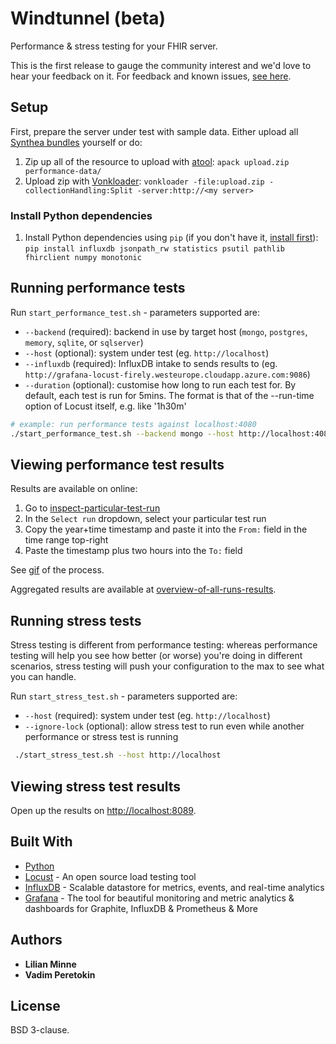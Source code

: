# Windtunnel (beta)

Performance & stress testing for your FHIR server.

This is the first release to gauge the community interest and we'd love to hear your feedback on it. For feedback and known issues, [see here](https://github.com/FirelyTeam/Wind.Tunnel/issues).


## Setup

First, prepare the server under test with sample data. Either upload all [Synthea bundles](performance-data/) yourself or do:

1. Zip up all of the resource to upload with [atool](https://www.nongnu.org/atool/): `apack upload.zip performance-data/`
1. Upload zip with [Vonkloader](http://docs.simplifier.net/vonkloader/index.html): `vonkloader -file:upload.zip -collectionHandling:Split -server:http://<my server>`

### Install Python dependencies
1. Install Python dependencies using `pip` (if you don't have it, [install first](https://pip.pypa.io/en/stable/installing/)): `pip install influxdb jsonpath_rw statistics psutil pathlib fhirclient numpy monotonic`

## Running performance tests

Run `start_performance_test.sh` - parameters supported are:

* `--backend` (required): backend in use by target host (`mongo`, `postgres`, `memory`, `sqlite`, or `sqlserver`)
* `--host` (optional): system under test (eg. `http://localhost`)
* `--influxdb` (required): InfluxDB intake to sends results to (eg. `http://grafana-locust-firely.westeurope.cloudapp.azure.com:9086`)
* `--duration` (optional): customise how long to run each test for. By default, each test is run for 5mins. The format is that of the --run-time option of Locust itself, e.g. like '1h30m'

```sh
# example: run performance tests against localhost:4080
./start_performance_test.sh --backend mongo --host http://localhost:4080 --influxdb http://grafana-locust-firely.westeurope.cloudapp.azure.com:9086
```

## Viewing performance test results

Results are available on online:

1. Go to [inspect-particular-test-run](http://grafana-locust-firely.westeurope.cloudapp.azure.com:4000/d/DN0PLjKmk/inspect-particular-test-run)
1. In the `Select run` dropdown, select your particular test run
1. Copy the year+time timestamp and paste it into the `From:` field in the time range top-right
1. Paste the timestamp plus two hours into the `To:` field

See [gif](view-test-results.gif) of the process.

Aggregated results are available at [overview-of-all-runs-results](http://grafana-locust-firely.westeurope.cloudapp.azure.com:4000/d/lBAvi3Fiz/overview-of-all-runs-results).

## Running stress tests

Stress testing is different from performance testing: whereas performance testing will help you see how better (or worse) you're doing in different scenarios, stress testing will push your configuration to the max to see what you can handle.

Run `start_stress_test.sh` - parameters supported are:

* `--host` (required): system under test (eg. `http://localhost`)
* `--ignore-lock` (optional): allow stress test to run even while another performance or stress test is running

```sh
 ./start_stress_test.sh --host http://localhost
```

## Viewing stress test results

Open up the results on [http://localhost:8089](http://localhost:8089).

## Built With

* [Python](https://www.python.org/)
* [Locust](https://locust.io/) - An open source load testing tool
* [InfluxDB](https://github.com/influxdata/influxdb) - Scalable datastore for metrics, events, and real-time analytics
* [Grafana](https://github.com/grafana/grafana) - The tool for beautiful monitoring and metric analytics & dashboards for Graphite, InfluxDB & Prometheus & More


## Authors

* **Lilian Minne**
* **Vadim Peretokin**

## License

BSD 3-clause.
